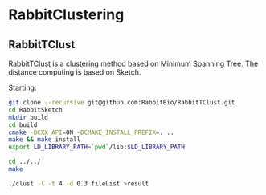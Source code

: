 # RabbitClustering

## RabbitTClust
RabbitTClust is a clustering method based on Minimum Spanning Tree. The distance computing is based on Sketch.

Starting:
```bash
git clone --recursive git@github.com:RabbitBio/RabbitTClust.git
cd RabbitSketch
mkdir build
cd build 
cmake -DCXX_API=ON -DCMAKE_INSTALL_PREFIX=. ..
make && make install
export LD_LIBRARY_PATH=`pwd`/lib:$LD_LIBRARY_PATH

cd ../../
make 

./clust -l -t 4 -d 0.3 fileList >result

```

